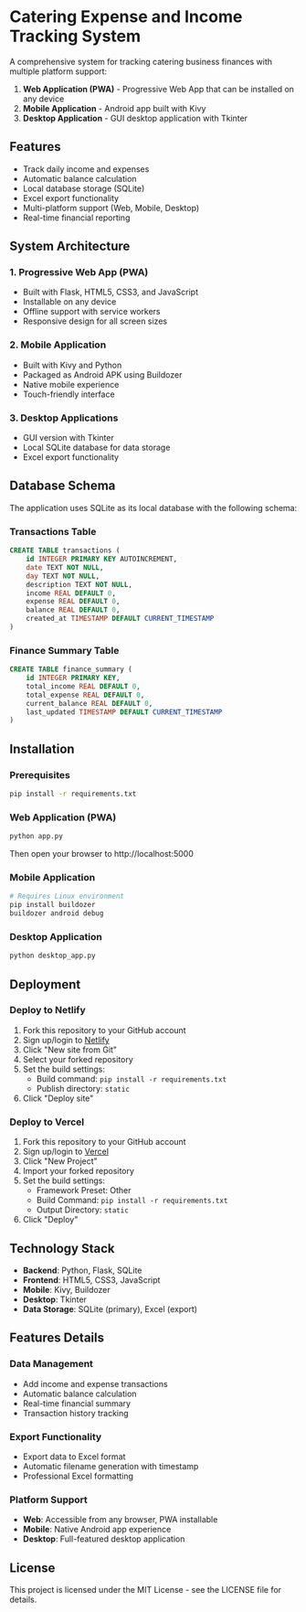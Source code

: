 # Catering Expense and Income Tracking System

A comprehensive system for tracking catering business finances with multiple platform support:

1. **Web Application (PWA)** - Progressive Web App that can be installed on any device
2. **Mobile Application** - Android app built with Kivy
3. **Desktop Application** - GUI desktop application with Tkinter

## Features

- Track daily income and expenses
- Automatic balance calculation
- Local database storage (SQLite)
- Excel export functionality
- Multi-platform support (Web, Mobile, Desktop)
- Real-time financial reporting

## System Architecture

### 1. Progressive Web App (PWA)
- Built with Flask, HTML5, CSS3, and JavaScript
- Installable on any device
- Offline support with service workers
- Responsive design for all screen sizes

### 2. Mobile Application
- Built with Kivy and Python
- Packaged as Android APK using Buildozer
- Native mobile experience
- Touch-friendly interface

### 3. Desktop Applications
- GUI version with Tkinter
- Local SQLite database for data storage
- Excel export functionality

## Database Schema

The application uses SQLite as its local database with the following schema:

### Transactions Table
```sql
CREATE TABLE transactions (
    id INTEGER PRIMARY KEY AUTOINCREMENT,
    date TEXT NOT NULL,
    day TEXT NOT NULL,
    description TEXT NOT NULL,
    income REAL DEFAULT 0,
    expense REAL DEFAULT 0,
    balance REAL DEFAULT 0,
    created_at TIMESTAMP DEFAULT CURRENT_TIMESTAMP
)
```

### Finance Summary Table
```sql
CREATE TABLE finance_summary (
    id INTEGER PRIMARY KEY,
    total_income REAL DEFAULT 0,
    total_expense REAL DEFAULT 0,
    current_balance REAL DEFAULT 0,
    last_updated TIMESTAMP DEFAULT CURRENT_TIMESTAMP
)
```

## Installation

### Prerequisites
```bash
pip install -r requirements.txt
```

### Web Application (PWA)
```bash
python app.py
```
Then open your browser to http://localhost:5000

### Mobile Application
```bash
# Requires Linux environment
pip install buildozer
buildozer android debug
```

### Desktop Application
```bash
python desktop_app.py
```

## Deployment

### Deploy to Netlify
1. Fork this repository to your GitHub account
2. Sign up/login to [Netlify](https://netlify.com)
3. Click "New site from Git"
4. Select your forked repository
5. Set the build settings:
   - Build command: `pip install -r requirements.txt`
   - Publish directory: `static`
6. Click "Deploy site"

### Deploy to Vercel
1. Fork this repository to your GitHub account
2. Sign up/login to [Vercel](https://vercel.com)
3. Click "New Project"
4. Import your forked repository
5. Set the build settings:
   - Framework Preset: Other
   - Build Command: `pip install -r requirements.txt`
   - Output Directory: `static`
6. Click "Deploy"

## Technology Stack

- **Backend**: Python, Flask, SQLite
- **Frontend**: HTML5, CSS3, JavaScript
- **Mobile**: Kivy, Buildozer
- **Desktop**: Tkinter
- **Data Storage**: SQLite (primary), Excel (export)

## Features Details

### Data Management
- Add income and expense transactions
- Automatic balance calculation
- Real-time financial summary
- Transaction history tracking

### Export Functionality
- Export data to Excel format
- Automatic filename generation with timestamp
- Professional Excel formatting

### Platform Support
- **Web**: Accessible from any browser, PWA installable
- **Mobile**: Native Android app experience
- **Desktop**: Full-featured desktop application

## License

This project is licensed under the MIT License - see the LICENSE file for details.